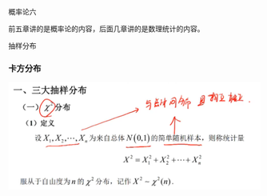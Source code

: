 概率论六

前五章讲的是概率论的内容，后面几章讲的是数理统计的内容。 

抽样分布

### 卡方分布

![1693487553711](概率论六.assets/1693487553711.png)

